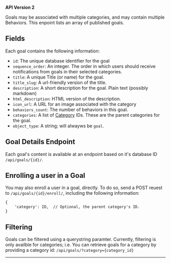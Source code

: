 
**API Version 2**

Goals may be associated with multiple categories, and may contain multiple
Behaviors. This enpoint lists an array of published goals.


## Fields

Each goal contains the following information:

* `id`: The unique database identifier for the goal
* `sequence_order`: An integer. The order in which users should receive
  notifications from goals in their selected categories.
* `title`: A unique Title (or name) for the goal.
* `title_slug`: A url-friendly version of the title.
* `description`: A short description for the goal. Plain text (possibly markdown)
* `html_description`: HTML version of the description.
* `icon_url`: A URL for an image associated with the category
* `behaviors_count`: The number of behaviors in this goal.
* `categories`: A list of [Category](/api/categories/) IDs. These are the
  parent categories for the goal.
* `object_type`: A string; will alwayws be `goal`.

## Goal Details Endpoint

Each goal's content is available at an endpoint based on it's
database ID `/api/goals/{id}/`.

## Enrolling a user in a Goal

You may also enroll a user in a goal, directly. To do so, send a POST reuest
to `/api/goals/{id}/enroll/`, including the following information:

    {
        'category': ID,  // Optional, the parent category's ID.
    }


## Filtering

Goals can be filtered using a querystring paramter. Currently, filtering is
only availble for categories; i.e. You can retrieve goals for a category
by providing a category id: `/api/goals/?category={category_id}`

----
